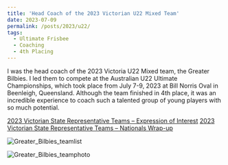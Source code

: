 ```yaml
---
title: 'Head Coach of the 2023 Victorian U22 Mixed Team'
date: 2023-07-09
permalink: /posts/2023/u22/
tags:
  - Ultimate Frisbee
  - Coaching
  - 4th Placing
---
```


I was the head coach of the 2023 Victoria U22 Mixed team, the Greater Bilbies. I led them to compete at the Australian U22 Ultimate Championships, which took place from July 7-9, 2023 at Bill Norris Oval in Beenleigh, Queensland. Although the team finished in 4th place, it was an incredible experience to coach such a talented group of young players with so much potential.

[2023 Victorian State Representative Teams – Expression of Interest](https://www.ultimatevictoria.com.au/news/2023-victorian-state-rep-teams-expression-of-interest/)
[2023 Victorian State Representative Teams – Nationals Wrap-up](https://www.ultimatevictoria.com.au/news/2023-state-representative-teams-nationals-wrap-up/)

![Greater_Bilbies_teamlist](https://kelza23.github.io/images/greater_bilbies.jpg)

![Greater_Bilbies_teamphoto](https://kelza23.github.io/images/greater_bilbies_team.jpg)